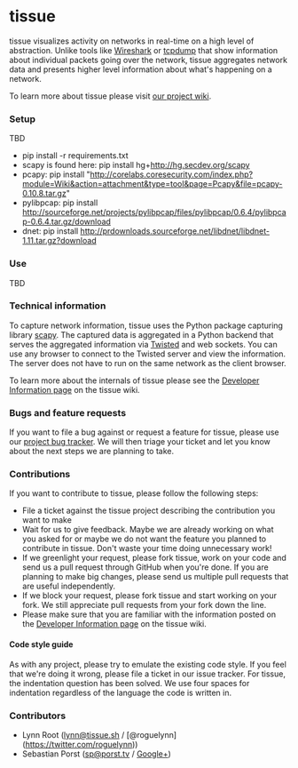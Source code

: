 # tissue

tissue visualizes activity on networks in real-time on a high level of abstraction. Unlike tools like [Wireshark](http://www.wireshark.org/) or [tcpdump](http://www.tcpdump.org/) that show information about individual packets going over the network, tissue aggregates network data and presents higher level information about what's happening on a network.

To learn more about tissue please visit [our project wiki](https://github.com/econchick/tissue/wiki).

### Setup

TBD
* pip install -r requirements.txt
* scapy is found here: pip install hg+http://hg.secdev.org/scapy
* pcapy: pip install "http://corelabs.coresecurity.com/index.php?module=Wiki&action=attachment&type=tool&page=Pcapy&file=pcapy-0.10.8.tar.gz"
* pylibpcap: pip install http://sourceforge.net/projects/pylibpcap/files/pylibpcap/0.6.4/pylibpcap-0.6.4.tar.gz/download
* dnet: pip install http://prdownloads.sourceforge.net/libdnet/libdnet-1.11.tar.gz?download

### Use

TBD

### Technical information

To capture network information, tissue uses the Python package capturing library [scapy](http://www.secdev.org/projects/scapy/). The captured data is aggregated in a Python backend that serves the aggregated information via [Twisted](http://www.twistedmatrix.com/) and web sockets. You can use any browser to connect to the Twisted server and view the information. The server does not have to run on the same network as the client browser.

To learn more about the internals of tissue please see the [Developer Information page](https://github.com/econchick/tissue/wiki/Developer-Information) on the tissue wiki.

### Bugs and feature requests

If you want to file a bug against or request a feature for tissue, please
use our [project bug tracker](https://github.com/econchick/tissue/issues). We
will then triage your ticket and let you know about the next steps we are
planning to take.

### Contributions

If you want to contribute to tissue, please follow the following steps:

* File a ticket against the tissue project describing the contribution you want to make
* Wait for us to give feedback. Maybe we are already working on what you asked for or maybe we do not want the feature you planned to contribute in tissue. Don't waste your time doing unnecessary work!
* If we greenlight your request, please fork tissue, work on your code and send us a pull request through GitHub when you're done. If you are planning to make big changes, please send us multiple pull requests that are useful independently.
* If we block your request, please fork tissue and start working on your fork. We still appreciate pull requests from your fork down the line.
* Please make sure that you are familiar with the information posted on the [Developer Information page](https://github.com/econchick/tissue/wiki/Developer-Information) on the tissue wiki.

#### Code style guide

As with any project, please try to emulate the existing code style. If you feel that we're doing it wrong, please file a ticket in our issue tracker. For tissue, the indentation question has been solved. We use four spaces for indentation regardless of the language the code is written in.

### Contributors

* Lynn Root ([lynn@tissue.sh](lynn@tissue.sh) / [@roguelynn] (https://twitter.com/roguelynn))
* Sebastian Porst ([sp@porst.tv](sp@porst.tv) / [Google+](https://plus.google.com/+SebastianPorst/))